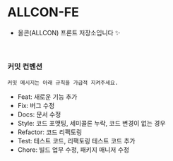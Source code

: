 # ALLCON-FE
- 올콘(ALLCON) 프론트 저장소입니다 ✨

</br>

### 커밋 컨벤션
```
커밋 메시지는 아래 규칙을 가급적 지켜주세요.
```
- Feat: 새로운 기능 추가
- Fix: 버그 수정
- Docs: 문서 수정
- Style: 코드 포맷팅, 세미콜론 누락, 코드 변경이 없는 경우
- Refactor: 코드 리팩토링
- Test: 테스트 코드, 리팩토링 테스트 코드 추가
- Chore: 빌드 업무 수정, 패키지 매니저 수정
